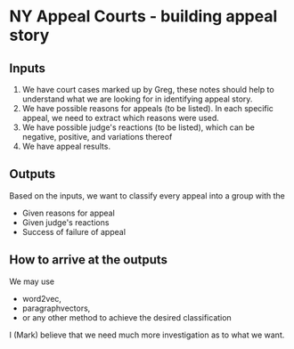 # NY Appeal Courts - building appeal story

## Inputs
    
1. We have court cases marked up by Greg, these notes should help to understand what we are looking for in 
identifying appeal story.
2. We have possible reasons for appeals (to be listed). In each specific appeal, we need to extract which reasons were used.
3. We have possible judge's reactions (to be listed), which can be negative, positive, and variations thereof
4. We have appeal results.

## Outputs

Based on the inputs, we want to classify every appeal into a group with the 

* Given reasons for appeal
* Given judge's reactions
* Success of failure of appeal

## How to arrive at the outputs

We may use 

* word2vec, 
* paragraphvectors, 
* or any other method to achieve the desired classification

I (Mark) believe that we need much more investigation as to what we want.
